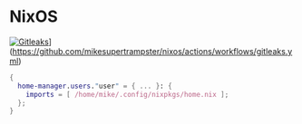 # NixOS

[![Gitleaks](https://github.com/mikesupertrampster/nixos/actions/workflows/gitleaks.yml/badge.svg)](https://github.com/mikesupertrampster/nixos/actions/workflows/gitleaks.yml)](https://github.com/mikesupertrampster/nixos/actions/workflows/gitleaks.yml)

```nix
{
  home-manager.users."user" = { ... }: {
    imports = [ /home/mike/.config/nixpkgs/home.nix ];
  };
}
```